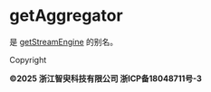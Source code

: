 # getAggregator

是 [getStreamEngine](getStreamEngine.html) 的别名。

Copyright

**©2025 浙江智臾科技有限公司 浙ICP备18048711号-3**
